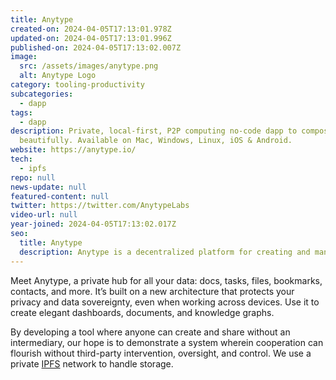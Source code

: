 ```yaml
---
title: Anytype
created-on: 2024-04-05T17:13:01.978Z
updated-on: 2024-04-05T17:13:01.996Z
published-on: 2024-04-05T17:13:02.007Z
image:
  src: /assets/images/anytype.png
  alt: Anytype Logo
category: tooling-productivity
subcategories:
  - dapp
tags:
  - dapp
description: Private, local-first, P2P computing no-code dapp to compose
  beautifully. Available on Mac, Windows, Linux, iOS & Android.
website: https://anytype.io/
tech:
  - ipfs
repo: null
news-update: null
featured-content: null
twitter: https://twitter.com/AnytypeLabs
video-url: null
year-joined: 2024-04-05T17:13:02.017Z
seo:
  title: Anytype
  description: Anytype is a decentralized platform for creating and managing personal data.
---
```


Meet Anytype, a private hub for all your data: docs, tasks, files, bookmarks, contacts, and more. It’s built on a new architecture that protects your privacy and data sovereignty, even when working across devices. Use it to create elegant dashboards, documents, and knowledge graphs.

By developing a tool where anyone can create and share without an intermediary, our hope is to demonstrate a system wherein cooperation can flourish without third-party intervention, oversight, and control. We use a private [IPFS](https://docs.ipfs.tech/concepts/what-is-ipfs/) network to handle storage.
